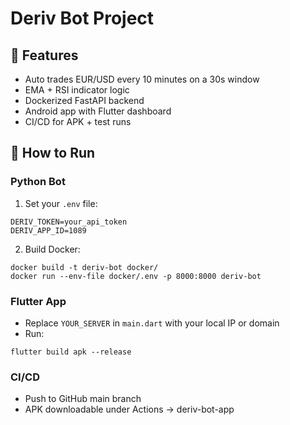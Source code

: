 # Deriv Bot Project

## 🔧 Features
- Auto trades EUR/USD every 10 minutes on a 30s window
- EMA + RSI indicator logic
- Dockerized FastAPI backend
- Android app with Flutter dashboard
- CI/CD for APK + test runs

## 🚀 How to Run

### Python Bot
1. Set your `.env` file:
```
DERIV_TOKEN=your_api_token
DERIV_APP_ID=1089
```

2. Build Docker:
```
docker build -t deriv-bot docker/
docker run --env-file docker/.env -p 8000:8000 deriv-bot
```

### Flutter App
- Replace `YOUR_SERVER` in `main.dart` with your local IP or domain
- Run:
```
flutter build apk --release
```

### CI/CD
- Push to GitHub main branch
- APK downloadable under Actions → deriv-bot-app
